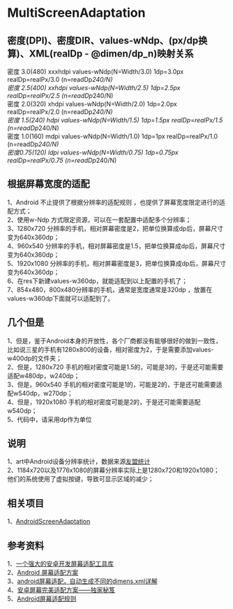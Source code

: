 # MultiScreenAdaptation     

## 密度(DPI)、密度DIR、values-wNdp、(px/dp换算)、XML(realDp - @dimen/dp_n)映射关系      
密度 3.0(480)  xxxhdpi  values-wNdp(N=Width/3.0)   1dp=3.0px   realDp=realPx/3.0   (n=readDp*240/N)                
密度 2.5(400)  xxhdpi   values-wNdp(N=Width/2.5)   1dp=2.5px   realDp=realPx/2.5   (n=readDp*240/N)           
密度 2.0(320)  xhdpi    values-wNdp(N=Width/2.0)   1dp=2.0px   realDp=realPx/2.0   (n=readDp*240/N)            
密度 1.5(240)  hdpi     values-wNdp(N=Width/1.5)   1dp=1.5px   realDp=realPx/1.5   (n=readDp*240/N)             
密度 1.0(160)  mdpi     values-wNdp(N=Width/1.0)   1dp=1px     realDp=realPx/1.0   (n=readDp*240/N)            
密度0.75(120)  ldpi     values-wNdp(N=Width/0.75)  1dp=0.75px  realDp=realPx/0.75  (n=readDp*240/N)          

## 根据屏幕宽度的适配   
1、Android 不止提供了根据分辨率的适配规则 ，也提供了屏幕宽度限定进行的适配方式；   
2、使用w-Ndp 方式限定资源，可以在一套配置中适配多个分辨率；   
3、1280x720 分辨率的手机，相对屏幕密度是2，把单位换算成dp后，屏幕尺寸变为640x360dp；    
4、960x540 分辨率的手机，相对屏幕密度是1.5，把单位换算成dp后，屏幕尺寸变为640x360dp；   
5、1920x1080 分辨率的手机，相对屏幕密度是3，把单位换算成dp后，屏幕尺寸变为640x360dp；    
6、在res下新建values-w360dp，就能适配到以上配置的手机了；    
7、854x480，800x480分辨率的手机，通常是宽度通常是320dp ，放置在values-w360dp下面就可以适配到了。   

## 几个但是    
1、但是，鉴于Android本身的开放性，各个厂商都没有能够很好的做到一致性，比如说三星的手机有1280x800的设备，相对密度为2，于是需要添加values-w400dp的文件夹；  
2、但是，1280x720 手机的相对密度可能是1.5的，可能是3的，于是还可能需要适配w480dp，w240dp；    
3、但是，960x540 手机的相对密度可能是1的，可能是2的，于是还可能需要适配w540dp，w270dp；   
4、但是，1920x1080 手机的相对密度可能是2的，于是还可能需要适配w540dp；   
5、代码中，请采用dp作为单位      

## 说明   
1、art中Android设备分辨率统计，数据来源[友盟统计](https://www.umeng.com/)     
2、1184x720以及1776x1080的屏幕分辨率实际上是1280x720和1920x1080；      
   他们的系统使用了虚拟按键，导致可显示区域的减少；      

## 相关项目
1、[AndroidScreenAdaptation](https://github.com/yatoooon/AndroidScreenAdaptation)    

## 参考资料    
1、[一个强大的安卓开发屏幕适配工具库](https://github.com/yatoooon/AndroidScreenAdaptation)      
2、[Android 屏幕适配方案](https://www.jianshu.com/p/f33c03a0d3a4)         
3、[android屏幕适配，自动生成不同的dimens.xml详解](https://blog.csdn.net/hnzcdy/article/details/50628993)   
4、[安卓屏幕完美适配方案——独家秘笈](https://blog.csdn.net/jiashuai94/article/details/77639511)    
5、[Android屏幕适配规则](https://blog.csdn.net/mydreamongo/article/details/45366247)      

